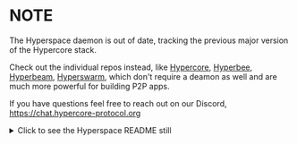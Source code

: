 # NOTE

The Hyperspace daemon is out of date, tracking the previous major version of the Hypercore stack.

Check out the individual repos instead, like [Hypercore](https://github.com/hypercore-protocol/hypercore), [Hyperbee](https://github.com/hypercore-protocol/hyperbee), [Hyperbeam](https://github.com/mafintosh/hyperbeam), [Hyperswarm](https://github.com/hyperswarm), which don't require a deamon as well and are much more powerful for building P2P apps.

If you have questions feel free to reach out on our Discord, https://chat.hypercore-protocol.org

<details><summary>Click to see the Hyperspace README still</summary>

# hyperspace
[![Build Status](https://travis-ci.com/hypercore-protocol/hyperspace.svg?token=WgJmQm3Kc6qzq1pzYrkx&branch=master)](https://travis-ci.com/hypercore-protocol/hyperspace)

> Hypercores, batteries included.

Hyperspace is a lightweight server that provides remote access to Hypercores and a Hyperswarm instance. It exposes a simple [RPC interface](https://github.com/hypercore-protocol/hyperspace-rpc) that can be accessed with the [Hyperspace client for Node.js](https://github.com/hypercore-protocol/hyperspace-client).

The RPC API's designed to be minimal, maintaining parity with Hypercore and the [`@corestore/networker`](https://github.com/andrewosh/corestore-networker) but with few extras.

Features include:
* A `RemoteCorestore` interface for creating namespaced [`Corestore`](https://github.com/andrewosh/corestore) instances. 
* A `RemoteNetworker` interface for managing [Hyperswarm DHT](https://github.com/hyperswarm/hyperswarm) connections. Supports stream-level extensions. 
* A `RemoteHypercore` interface that feels exactly like normal ol' [`Hypercore`](https://github.com/hypercore-protocol/hypercore), with [few exceptions](https://github.com/hypercore-protocol/hyperspace-client/issues?q=is%3Aopen+is%3Aissue+label%3Acompatibility). Extensions included.

#### Already using the Hyperdrive daemon?
With Hyperspace, most of the [Hyperdrive daemon's](https://github.com/hypercore-protocol/hyperdrive-daemon) functionality has been moved into "userland" -- instead of providing remote access to Hyperdrives, the regular [`hyperdrive`](https://github.com/hypercore-protocol/hyperdrive) module can be used with remote Hypercores.

If you're currently using the Hyperdrive daemon with FUSE and/or the daemon CLI, take a look at the upgrade instructions in [`@hyperspace/hyperdrive`](https://github.com/hyperspace-org/hyperdrive-service), which is our new Hyperdrive companion service for handling FUSE/CLI alongside Hyperspace.

__Note: The first time you run Hyperspace, it will detect your old Hyperdrive daemon installation and do an automatic migration. You can postpone the migration by starting the server with the `--no-migrate` flag (`hyperspace --no-migrate`).__

### Installation
```
npm i hyperspace -g
```

### Getting Started
When installed globally, you can use the `hyperspace` CLI tool to start the server:
```
❯ hyperspace --no-migrate  // Starts the server without performing the Hyperdrive daemon migration
```

The `hyperspace` command supports the following flags:
```
--bootstrap   // Hyperswarm bootstrapping options (see Hyperswarm docs).
--host        // Host to bind to.
--port        // Port to bind to (if specified, will use TCP).
--memory-only // Run in memory-only mode.
--no-announce // Never announce topics on the DHT.
--no-migrate  // Do not attempt to migrate the Hyperdrive daemon's storage to Hyperspace.
--repl        // Start the server with a debugging REPL.
```

By default, Hyperspace binds to a UNIX domain socket (or named pipe on Windows) at `~/.hyperspace/hyperspace.sock`.

Once the server's started, you can use the client to create and manage remote Hypercores. If you'd like the use the Hyperdrive CLI, check out the [`@hyperspace/hyperdrive` docs](https://github.com/hyperspace-org/hyperdrive-service).

### API
To work with Hyperspace, you'll probably want to start with the [Node.js client library](https://github.com/hypercore-protocol/hyperspace-client). The README over there provides detailed API info.

### Simulator

Hyperspace includes a "simulator" that can be used to create one-off Hyperspace instances, which can be used for testing.

```js
const simulator = require('hyperspace/simulator')
// client is a HyperspaceClient, server is a HyperspaceServer
const { client, server, cleanup } = await simulator()
```

### License
MIT

</details>
